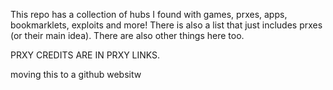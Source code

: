 This repo has a collection of hubs I found with games, prxes, apps, bookmarklets, exploits and more!
There is also a list that just includes prxes (or their main idea).
There are also other things here too.

PRXY CREDITS ARE IN PRXY LINKS.

moving this to a github websitw
